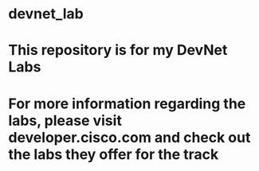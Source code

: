 # devnet_lab

# This repository is for my DevNet Labs

# For more information regarding the labs, please visit developer.cisco.com and check out the labs they offer for the track
